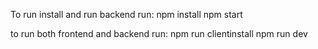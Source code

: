 To run install and run backend run:
npm install
npm start

to run both frontend and backend run:
npm run clientinstall
npm run dev
